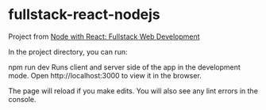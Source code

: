 # fullstack-react-nodejs
Project from [Node with React: Fullstack Web Development](https://www.udemy.com/node-with-react-fullstack-web-development/)


In the project directory, you can run:

npm run dev
Runs client and server side of the app in the development mode.
Open http://localhost:3000 to view it in the browser.

The page will reload if you make edits.
You will also see any lint errors in the console.
